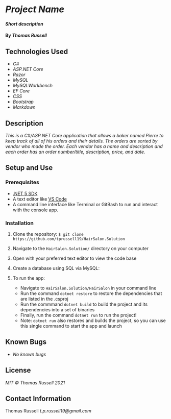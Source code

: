 # _Project Name_

#### _Short description_

#### By _Thomas Russell_

## Technologies Used

- _C#_
- _ASP.NET Core_
- _Razor_
- _MySQL_
- _MySQLWorkbench_
- _EF Core_
- _CSS_
- _Bootstrap_
- _Markdown_

## Description

_This is a C#/ASP.NET Core application that allows a baker named Pierre to keep track of all of his orders and their details. The orders are sorted by vendor who made the order. Each vendor has a name and description and each order has an order number/title, description, price, and date._

## Setup and Use

### Prerequisites

- [.NET 5 SDK](https://dotnet.microsoft.com/download/dotnet/5.0)
- A text editor like [VS Code](https://code.visualstudio.com/)
- A command line interface like Terminal or GitBash to run and interact with the console app.

### Installation

1. Clone the repository: `$ git clone https://github.com/tprussell19/HairSalon.Solution`
2. Navigate to the `HairSalon.Solution/` directory on your computer
3. Open with your preferred text editor to view the code base
4. Create a database using SQL via MySQL:

5. To run the app:
   - Navigate to `HairSalon.Solution/HairSalon` in your command line
   - Run the command `dotnet restore` to restore the dependencies that are listed in the .csproj
   - Run the commmand `dotnet build` to build the project and its dependencies into a set of binaries
   - Finally, run the command `dotnet run` to run the project!
   - Note: `dotnet run` also restores and builds the project, so you can use this single command to start the app and launch

## Known Bugs

- _No known bugs_

## License

_MIT © Thomas Russell 2021_

## Contact Information

Thomas Russell _t.p.russell19@gmail.com_
